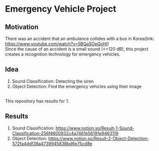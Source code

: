 # Emergency Vehicle Project

## Motivation
There was an accident that an ambulance collides with a bus in Korea(link: https://www.youtube.com/watch?v=5BQaSOpQoHI)<br/>
Since the cause of an accident is a small sound (<=120 dB), this project creates a recognition technology for emergency vehicles.<br/>

## Idea
1. Sound Classification: Detecting the siren
2. Object Detection: Find the emergency vehicles using their image
<br/>
This repository has results for 1.

## Results
1. Sound Classification: https://www.notion.so/Result-1-Sound-Classification-256f4600932c4a7481e56191e9463119<br/>
2. Object Detection: https://www.notion.so/Result-2-Object-Detection-572fa4ddf38a4739945838bd6e75cd8e
